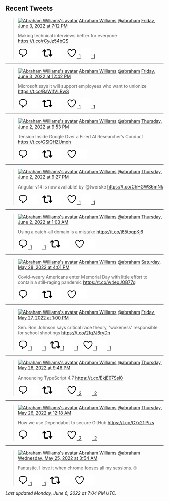 ## Recent Tweets

> [![Abraham Williams's avatar](https://pbs.twimg.com/profile_images/897079141719195648/_mvh-QJH_mini.jpg)](https://twitter.com/abraham) [Abraham Williams](https://twitter.com/abraham) [@abraham](https://twitter.com/abraham) [Friday, June 3, 2022 at 7:12 PM](https://twitter.com/abraham/status/1532802329334128640)
>
> Making technical interviews better for everyone https://t.co/rCyJz54bQS
>
> [![Reply](./images/reply_light.svg#gh-light-mode-only "Reply")](https://twitter.com/intent/tweet?in_reply_to=1532802329334128640#gh-light-mode-only)[![Reply](./images/reply.svg#gh-dark-mode-only "Reply")](https://twitter.com/intent/tweet?in_reply_to=1532802329334128640#gh-dark-mode-only)&emsp;[![Retweet](./images/retweet_light.svg#gh-light-mode-only "Retweet")](https://twitter.com/intent/retweet?tweet_id=1532802329334128640#gh-light-mode-only)[![Retweet](./images/retweet.svg#gh-dark-mode-only "Retweet")](https://twitter.com/intent/retweet?tweet_id=1532802329334128640#gh-dark-mode-only)&emsp;[![Like](./images/like_light.svg#gh-light-mode-only "Like")&ensp;1](https://twitter.com/intent/favorite?tweet_id=1532802329334128640#gh-light-mode-only)[![Like](./images/like.svg#gh-dark-mode-only "Like")&ensp;1](https://twitter.com/intent/favorite?tweet_id=1532802329334128640#gh-dark-mode-only)


---

> [![Abraham Williams's avatar](https://pbs.twimg.com/profile_images/897079141719195648/_mvh-QJH_mini.jpg)](https://twitter.com/abraham) [Abraham Williams](https://twitter.com/abraham) [@abraham](https://twitter.com/abraham) [Friday, June 3, 2022 at 12:42 PM](https://twitter.com/abraham/status/1532704242598912002)
>
> Microsoft says it will support employees who want to unionize https://t.co/BaWifVLRwS
>
> [![Reply](./images/reply_light.svg#gh-light-mode-only "Reply")](https://twitter.com/intent/tweet?in_reply_to=1532704242598912002#gh-light-mode-only)[![Reply](./images/reply.svg#gh-dark-mode-only "Reply")](https://twitter.com/intent/tweet?in_reply_to=1532704242598912002#gh-dark-mode-only)&emsp;[![Retweet](./images/retweet_light.svg#gh-light-mode-only "Retweet")](https://twitter.com/intent/retweet?tweet_id=1532704242598912002#gh-light-mode-only)[![Retweet](./images/retweet.svg#gh-dark-mode-only "Retweet")](https://twitter.com/intent/retweet?tweet_id=1532704242598912002#gh-dark-mode-only)&emsp;[![Like](./images/like_light.svg#gh-light-mode-only "Like")&ensp;1](https://twitter.com/intent/favorite?tweet_id=1532704242598912002#gh-light-mode-only)[![Like](./images/like.svg#gh-dark-mode-only "Like")&ensp;1](https://twitter.com/intent/favorite?tweet_id=1532704242598912002#gh-dark-mode-only)


---

> [![Abraham Williams's avatar](https://pbs.twimg.com/profile_images/897079141719195648/_mvh-QJH_mini.jpg)](https://twitter.com/abraham) [Abraham Williams](https://twitter.com/abraham) [@abraham](https://twitter.com/abraham) [Thursday, June 2, 2022 at 9:53 PM](https://twitter.com/abraham/status/1532480430024314880)
>
> Tension Inside Google Over a Fired AI Researcher’s Conduct https://t.co/GSlQHZUmoh
>
> [![Reply](./images/reply_light.svg#gh-light-mode-only "Reply")](https://twitter.com/intent/tweet?in_reply_to=1532480430024314880#gh-light-mode-only)[![Reply](./images/reply.svg#gh-dark-mode-only "Reply")](https://twitter.com/intent/tweet?in_reply_to=1532480430024314880#gh-dark-mode-only)&emsp;[![Retweet](./images/retweet_light.svg#gh-light-mode-only "Retweet")](https://twitter.com/intent/retweet?tweet_id=1532480430024314880#gh-light-mode-only)[![Retweet](./images/retweet.svg#gh-dark-mode-only "Retweet")](https://twitter.com/intent/retweet?tweet_id=1532480430024314880#gh-dark-mode-only)&emsp;[![Like](./images/like_light.svg#gh-light-mode-only "Like")](https://twitter.com/intent/favorite?tweet_id=1532480430024314880#gh-light-mode-only)[![Like](./images/like.svg#gh-dark-mode-only "Like")](https://twitter.com/intent/favorite?tweet_id=1532480430024314880#gh-dark-mode-only)


---

> [![Abraham Williams's avatar](https://pbs.twimg.com/profile_images/897079141719195648/_mvh-QJH_mini.jpg)](https://twitter.com/abraham) [Abraham Williams](https://twitter.com/abraham) [@abraham](https://twitter.com/abraham) [Thursday, June 2, 2022 at 9:27 PM](https://twitter.com/abraham/status/1532474131245064196)
>
> Angular v14 is now available! by @twerske https://t.co/ChHGWS6mNk
>
> [![Reply](./images/reply_light.svg#gh-light-mode-only "Reply")](https://twitter.com/intent/tweet?in_reply_to=1532474131245064196#gh-light-mode-only)[![Reply](./images/reply.svg#gh-dark-mode-only "Reply")](https://twitter.com/intent/tweet?in_reply_to=1532474131245064196#gh-dark-mode-only)&emsp;[![Retweet](./images/retweet_light.svg#gh-light-mode-only "Retweet")](https://twitter.com/intent/retweet?tweet_id=1532474131245064196#gh-light-mode-only)[![Retweet](./images/retweet.svg#gh-dark-mode-only "Retweet")](https://twitter.com/intent/retweet?tweet_id=1532474131245064196#gh-dark-mode-only)&emsp;[![Like](./images/like_light.svg#gh-light-mode-only "Like")&ensp;1](https://twitter.com/intent/favorite?tweet_id=1532474131245064196#gh-light-mode-only)[![Like](./images/like.svg#gh-dark-mode-only "Like")&ensp;1](https://twitter.com/intent/favorite?tweet_id=1532474131245064196#gh-dark-mode-only)


---

> [![Abraham Williams's avatar](https://pbs.twimg.com/profile_images/897079141719195648/_mvh-QJH_mini.jpg)](https://twitter.com/abraham) [Abraham Williams](https://twitter.com/abraham) [@abraham](https://twitter.com/abraham) [Thursday, June 2, 2022 at 1:03 AM](https://twitter.com/abraham/status/1532166065773477888)
>
> Using a catch-all domain is a mistake https://t.co/j65toqpKj6
>
> [![Reply](./images/reply_light.svg#gh-light-mode-only "Reply")&ensp;1](https://twitter.com/intent/tweet?in_reply_to=1532166065773477888#gh-light-mode-only)[![Reply](./images/reply.svg#gh-dark-mode-only "Reply")&ensp;1](https://twitter.com/intent/tweet?in_reply_to=1532166065773477888#gh-dark-mode-only)&emsp;[![Retweet](./images/retweet_light.svg#gh-light-mode-only "Retweet")](https://twitter.com/intent/retweet?tweet_id=1532166065773477888#gh-light-mode-only)[![Retweet](./images/retweet.svg#gh-dark-mode-only "Retweet")](https://twitter.com/intent/retweet?tweet_id=1532166065773477888#gh-dark-mode-only)&emsp;[![Like](./images/like_light.svg#gh-light-mode-only "Like")](https://twitter.com/intent/favorite?tweet_id=1532166065773477888#gh-light-mode-only)[![Like](./images/like.svg#gh-dark-mode-only "Like")](https://twitter.com/intent/favorite?tweet_id=1532166065773477888#gh-dark-mode-only)


---

> [![Abraham Williams's avatar](https://pbs.twimg.com/profile_images/897079141719195648/_mvh-QJH_mini.jpg)](https://twitter.com/abraham) [Abraham Williams](https://twitter.com/abraham) [@abraham](https://twitter.com/abraham) [Saturday, May 28, 2022 at 4:01 PM](https://twitter.com/abraham/status/1530579972632592384)
>
> Covid-weary Americans enter Memorial Day with little effort to contain a still-raging pandemic https://t.co/w4eoJOB77g
>
> [![Reply](./images/reply_light.svg#gh-light-mode-only "Reply")](https://twitter.com/intent/tweet?in_reply_to=1530579972632592384#gh-light-mode-only)[![Reply](./images/reply.svg#gh-dark-mode-only "Reply")](https://twitter.com/intent/tweet?in_reply_to=1530579972632592384#gh-dark-mode-only)&emsp;[![Retweet](./images/retweet_light.svg#gh-light-mode-only "Retweet")](https://twitter.com/intent/retweet?tweet_id=1530579972632592384#gh-light-mode-only)[![Retweet](./images/retweet.svg#gh-dark-mode-only "Retweet")](https://twitter.com/intent/retweet?tweet_id=1530579972632592384#gh-dark-mode-only)&emsp;[![Like](./images/like_light.svg#gh-light-mode-only "Like")](https://twitter.com/intent/favorite?tweet_id=1530579972632592384#gh-light-mode-only)[![Like](./images/like.svg#gh-dark-mode-only "Like")](https://twitter.com/intent/favorite?tweet_id=1530579972632592384#gh-dark-mode-only)


---

> [![Abraham Williams's avatar](https://pbs.twimg.com/profile_images/897079141719195648/_mvh-QJH_mini.jpg)](https://twitter.com/abraham) [Abraham Williams](https://twitter.com/abraham) [@abraham](https://twitter.com/abraham) [Friday, May 27, 2022 at 1:00 PM](https://twitter.com/abraham/status/1530172187545575424)
>
> Sen. Ron Johnson says critical race theory, 'wokeness' responsible for school shootings https://t.co/2fq7J6ryDn
>
> [![Reply](./images/reply_light.svg#gh-light-mode-only "Reply")&ensp;1](https://twitter.com/intent/tweet?in_reply_to=1530172187545575424#gh-light-mode-only)[![Reply](./images/reply.svg#gh-dark-mode-only "Reply")&ensp;1](https://twitter.com/intent/tweet?in_reply_to=1530172187545575424#gh-dark-mode-only)&emsp;[![Retweet](./images/retweet_light.svg#gh-light-mode-only "Retweet")&ensp;1](https://twitter.com/intent/retweet?tweet_id=1530172187545575424#gh-light-mode-only)[![Retweet](./images/retweet.svg#gh-dark-mode-only "Retweet")&ensp;1](https://twitter.com/intent/retweet?tweet_id=1530172187545575424#gh-dark-mode-only)&emsp;[![Like](./images/like_light.svg#gh-light-mode-only "Like")&ensp;1](https://twitter.com/intent/favorite?tweet_id=1530172187545575424#gh-light-mode-only)[![Like](./images/like.svg#gh-dark-mode-only "Like")&ensp;1](https://twitter.com/intent/favorite?tweet_id=1530172187545575424#gh-dark-mode-only)


---

> [![Abraham Williams's avatar](https://pbs.twimg.com/profile_images/897079141719195648/_mvh-QJH_mini.jpg)](https://twitter.com/abraham) [Abraham Williams](https://twitter.com/abraham) [@abraham](https://twitter.com/abraham) [Thursday, May 26, 2022 at 9:46 PM](https://twitter.com/abraham/status/1529942101110276121)
>
> Announcing TypeScript 4.7 https://t.co/EkjE07Ssl0
>
> [![Reply](./images/reply_light.svg#gh-light-mode-only "Reply")](https://twitter.com/intent/tweet?in_reply_to=1529942101110276121#gh-light-mode-only)[![Reply](./images/reply.svg#gh-dark-mode-only "Reply")](https://twitter.com/intent/tweet?in_reply_to=1529942101110276121#gh-dark-mode-only)&emsp;[![Retweet](./images/retweet_light.svg#gh-light-mode-only "Retweet")](https://twitter.com/intent/retweet?tweet_id=1529942101110276121#gh-light-mode-only)[![Retweet](./images/retweet.svg#gh-dark-mode-only "Retweet")](https://twitter.com/intent/retweet?tweet_id=1529942101110276121#gh-dark-mode-only)&emsp;[![Like](./images/like_light.svg#gh-light-mode-only "Like")&ensp;2](https://twitter.com/intent/favorite?tweet_id=1529942101110276121#gh-light-mode-only)[![Like](./images/like.svg#gh-dark-mode-only "Like")&ensp;2](https://twitter.com/intent/favorite?tweet_id=1529942101110276121#gh-dark-mode-only)


---

> [![Abraham Williams's avatar](https://pbs.twimg.com/profile_images/897079141719195648/_mvh-QJH_mini.jpg)](https://twitter.com/abraham) [Abraham Williams](https://twitter.com/abraham) [@abraham](https://twitter.com/abraham) [Thursday, May 26, 2022 at 12:18 AM](https://twitter.com/abraham/status/1529617844115316736)
>
> How we use Dependabot to secure GitHub https://t.co/C7x21iPizs
>
> [![Reply](./images/reply_light.svg#gh-light-mode-only "Reply")](https://twitter.com/intent/tweet?in_reply_to=1529617844115316736#gh-light-mode-only)[![Reply](./images/reply.svg#gh-dark-mode-only "Reply")](https://twitter.com/intent/tweet?in_reply_to=1529617844115316736#gh-dark-mode-only)&emsp;[![Retweet](./images/retweet_light.svg#gh-light-mode-only "Retweet")](https://twitter.com/intent/retweet?tweet_id=1529617844115316736#gh-light-mode-only)[![Retweet](./images/retweet.svg#gh-dark-mode-only "Retweet")](https://twitter.com/intent/retweet?tweet_id=1529617844115316736#gh-dark-mode-only)&emsp;[![Like](./images/like_light.svg#gh-light-mode-only "Like")&ensp;2](https://twitter.com/intent/favorite?tweet_id=1529617844115316736#gh-light-mode-only)[![Like](./images/like.svg#gh-dark-mode-only "Like")&ensp;2](https://twitter.com/intent/favorite?tweet_id=1529617844115316736#gh-dark-mode-only)


---

> [![Abraham Williams's avatar](https://pbs.twimg.com/profile_images/897079141719195648/_mvh-QJH_mini.jpg)](https://twitter.com/abraham) [Abraham Williams](https://twitter.com/abraham) [@abraham](https://twitter.com/abraham) [Wednesday, May 25, 2022 at 3:54 AM](https://twitter.com/abraham/status/1529309968880607233)
>
> Fantastic. I love it when chrome looses all my sessions. 🙄
>
> [![Reply](./images/reply_light.svg#gh-light-mode-only "Reply")&ensp;1](https://twitter.com/intent/tweet?in_reply_to=1529309968880607233#gh-light-mode-only)[![Reply](./images/reply.svg#gh-dark-mode-only "Reply")&ensp;1](https://twitter.com/intent/tweet?in_reply_to=1529309968880607233#gh-dark-mode-only)&emsp;[![Retweet](./images/retweet_light.svg#gh-light-mode-only "Retweet")](https://twitter.com/intent/retweet?tweet_id=1529309968880607233#gh-light-mode-only)[![Retweet](./images/retweet.svg#gh-dark-mode-only "Retweet")](https://twitter.com/intent/retweet?tweet_id=1529309968880607233#gh-dark-mode-only)&emsp;[![Like](./images/like_light.svg#gh-light-mode-only "Like")](https://twitter.com/intent/favorite?tweet_id=1529309968880607233#gh-light-mode-only)[![Like](./images/like.svg#gh-dark-mode-only "Like")](https://twitter.com/intent/favorite?tweet_id=1529309968880607233#gh-dark-mode-only)


_Last updated Monday, June 6, 2022 at 7:04 PM UTC._
